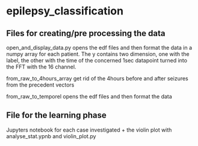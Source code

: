 # epilepsy_classification
## Files for creating/pre processing the data
 open_and_display_data.py opens the edf files and then format the data in a numpy array for each patient. The y contains two dimension, one with the label, the other with the time of the concerned 1sec datapoint turned into the FFT with the 16 channel.
 
 from_raw_to_4hours_array get rid of the 4hours before and after seizures from the precedent vectors
 
 from_raw_to_temporel opens the edf files and then format the data
 
## File for the learning phase
 Jupyters notebook for each case investigated + the violin plot with analyse_stat.ypnb and violin_plot.py
